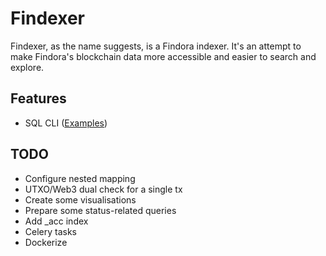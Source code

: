 # Findexer

Findexer, as the name suggests, is a Findora indexer. It's an attempt to make 
Findora's blockchain data more accessible and easier to search and explore. 

## Features
* SQL CLI ([Examples](wiki/SQL-Examples))

## TODO
* Configure nested mapping
* UTXO/Web3 dual check for a single tx
* Create some visualisations
* Prepare some status-related queries
* Add _acc index
* Celery tasks
* Dockerize
